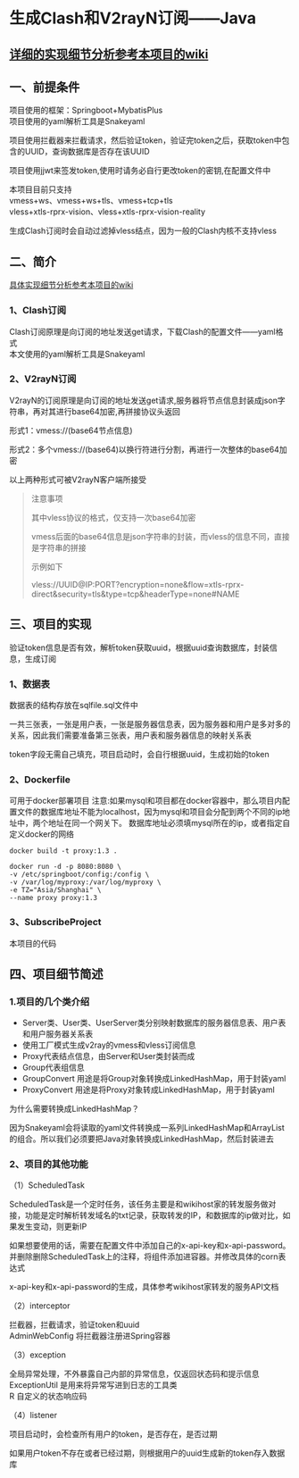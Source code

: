 # 生成Clash和V2rayN订阅——Java

## [详细的实现细节分析参考本项目的wiki](https://github.com/xqzp486/ClashSubscribe/wiki)

## 一、前提条件
项目使用的框架：Springboot+MybatisPlus<br/>
项目使用的yaml解析工具是Snakeyaml<br/>

项目使用拦截器来拦截请求，然后验证token，验证完token之后，获取token中包含的UUID，查询数据库是否存在该UUID<br/>

项目使用jjwt来签发token,使用时请务必自行更改token的密钥,在配置文件中

本项目目前只支持<br/>
vmess+ws、vmess+ws+tls、vmess+tcp+tls<br/>
vless+xtls-rprx-vision、vless+xtls-rprx-vision-reality<br/>

生成Clash订阅时会自动过滤掉vless结点，因为一般的Clash内核不支持vless

## 二、简介
[具体实现细节分析参考本项目的wiki](https://github.com/xqzp486/ClashSubscribe/wiki)

### 1、Clash订阅

Clash订阅原理是向订阅的地址发送get请求，下载Clash的配置文件——yaml格式<br/>
本文使用的yaml解析工具是Snakeyaml

### 2、V2rayN订阅

V2rayN的订阅原理是向订阅的地址发送get请求,服务器将节点信息封装成json字符串，再对其进行base64加密,再拼接协议头返回

形式1：vmess://(base64节点信息)

形式2：多个vmess://(base64)以换行符进行分割，再进行一次整体的base64加密

以上两种形式可被V2rayN客户端所接受

> 注意事项
>
> 其中vless协议的格式，仅支持一次base64加密
>
> vmess后面的base64信息是json字符串的封装，而vless的信息不同，直接是字符串的拼接
>
> 示例如下
>
> vless://UUID@IP:PORT?encryption=none&flow=xtls-rprx-direct&security=tls&type=tcp&headerType=none#NAME



## 三、项目的实现

验证token信息是否有效，解析token获取uuid，根据uuid查询数据库，封装信息，生成订阅

### 1、数据表
数据表的结构存放在sqlfile.sql文件中

一共三张表，一张是用户表，一张是服务器信息表，因为服务器和用户是多对多的关系，因此我们需要准备第三张表，用户表和服务器信息的映射关系表

token字段无需自己填充，项目启动时，会自行根据uuid，生成初始的token

### 2、Dockerfile
可用于docker部署项目
注意:如果mysql和项目都在docker容器中，那么项目内配置文件的数据库地址不能为localhost，因为mysql和项目会分配到两个不同的ip地址中，两个地址在同一个网关下。
数据库地址必须填mysql所在的ip，或者指定自定义docker的网络

~~~ docker
docker build -t proxy:1.3 .

docker run -d -p 8080:8080 \
-v /etc/springboot/config:/config \
-v /var/log/myproxy:/var/log/myproxy \
-e TZ="Asia/Shanghai" \
--name proxy proxy:1.3
~~~

### 3、SubscribeProject
本项目的代码

## 四、项目细节简述

### 1.项目的几个类介绍

- Server类、User类、UserServer类分别映射数据库的服务器信息表、用户表和用户服务器关系表
- 使用工厂模式生成v2ray的vmess和vless订阅信息
- Proxy代表结点信息，由Server和User类封装而成
- Group代表组信息
- GroupConvert 用途是将Group对象转换成LinkedHashMap，用于封装yaml
- ProxyConvert 用途是将Proxy对象转成LinkedHashMap，用于封装yaml

为什么需要转换成LinkedHashMap？

因为Snakeyaml会将读取的yaml文件转换成一系列LinkedHashMap和ArrayList的组合。所以我们必须要把Java对象转换成LinkedHashMap，然后封装进去

### 2、项目的其他功能

（1）ScheduledTask

ScheduledTask是一个定时任务，该任务主要是和wikihost家的转发服务做对接，功能是定时解析转发域名的txt记录，获取转发的IP，和数据库的ip做对比，如果发生变动，则更新IP

如果想要使用的话，需要在配置文件中添加自己的x-api-key和x-api-password。并删除删除ScheduledTask上的注释，将组件添加进容器。并修改具体的corn表达式

x-api-key和x-api-password的生成，具体参考wikihost家转发的服务API文档

（2）interceptor

拦截器，拦截请求，验证token和uuid<br/>
AdminWebConfig 将拦截器注册进Spring容器

（3）exception

全局异常处理，不外暴露自己内部的异常信息，仅返回状态码和提示信息<br/>
ExceptionUtil 是用来将异常写进到日志的工具类<br/>
R 自定义的状态响应码

（4）listener

项目启动时，会检查所有用户的token，是否存在，是否过期

如果用户token不存在或者已经过期，则根据用户的uuid生成新的token存入数据库